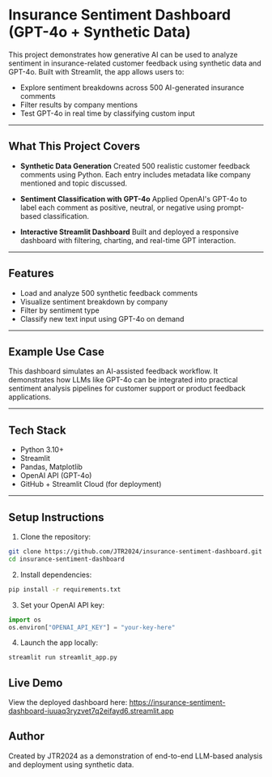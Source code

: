 # Insurance Sentiment Dashboard (GPT-4o + Synthetic Data)

This project demonstrates how generative AI can be used to analyze sentiment in insurance-related customer feedback using synthetic data and GPT-4o. Built with Streamlit, the app allows users to:
- Explore sentiment breakdowns across 500 AI-generated insurance comments
- Filter results by company mentions
- Test GPT-4o in real time by classifying custom input

---

## What This Project Covers

- **Synthetic Data Generation**
  Created 500 realistic customer feedback comments using Python. Each entry includes metadata like company mentioned and topic discussed.

- **Sentiment Classification with GPT-4o**
  Applied OpenAI's GPT-4o to label each comment as positive, neutral, or negative using prompt-based classification.

- **Interactive Streamlit Dashboard**
  Built and deployed a responsive dashboard with filtering, charting, and real-time GPT interaction.

---

## Features

- Load and analyze 500 synthetic feedback comments
- Visualize sentiment breakdown by company
- Filter by sentiment type
- Classify new text input using GPT-4o on demand

---

## Example Use Case

This dashboard simulates an AI-assisted feedback workflow. It demonstrates how LLMs like GPT-4o can be integrated into practical sentiment analysis pipelines for customer support or product feedback applications.

---

## Tech Stack

- Python 3.10+
- Streamlit
- Pandas, Matplotlib
- OpenAI API (GPT-4o)
- GitHub + Streamlit Cloud (for deployment)

---

## Setup Instructions

1. Clone the repository:
```bash
git clone https://github.com/JTR2024/insurance-sentiment-dashboard.git
cd insurance-sentiment-dashboard
```

2. Install dependencies:
```bash
pip install -r requirements.txt
```

3. Set your OpenAI API key:
```python
import os
os.environ["OPENAI_API_KEY"] = "your-key-here"
```

4. Launch the app locally:
```bash
streamlit run streamlit_app.py
```

## Live Demo

View the deployed dashboard here: https://insurance-sentiment-dashboard-iuuaq3ryzvet7q2eifayd6.streamlit.app

## Author

Created by JTR2024 as a demonstration of end-to-end LLM-based analysis and deployment using synthetic data.
